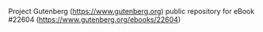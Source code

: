 Project Gutenberg (https://www.gutenberg.org) public repository for eBook #22604 (https://www.gutenberg.org/ebooks/22604)
